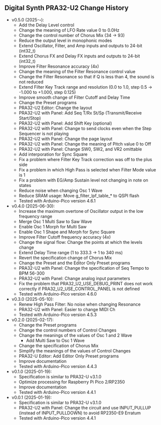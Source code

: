 ## Digital Synth PRA32-U2 Change History

- v0.5.0 (2025-**-**):
    - Add the Delay Level control
    - Change the meaning of LFO Rate value 0 to 0.0Hz
    - Change the control number of Chorus Mix (34 -> 93)
    - Reduce the output level in monophonic modes
    - Extend Oscillator, Filter, and Amp inputs and outputs to 24-bit (int32_t)
    - Extend Chorus FX and Delay FX inputs and outputs to 24-bit (int32_t)
    - Improve Filter Resonance accuracy (4x)
    - Change the meaning of the Filter Resonance control value
    - Change the Filter Resonance so that if Q is less than 4, the sound is not reduced
    - Extend Filter Key Track range and resolution (0.0 to 1.0, step 0.5 -> -1.000 to +1.000, step 0.125)
    - Improve smooth change of Filter Cutoff and Delay Time
    - Change the Preset programs
    - PRA32-U2 Editor: Change the layout
    - PRA32-U2 with Panel: Add Seq T/Rx St/Sp (Transmit/Receive Start/Stop)
    - PRA32-U2 with Panel: Add Shift Key (optional)
    - PRA32-U2 with Panel: Change to send clocks even when the Step Sequencer is not playing
    - PRA32-U2 with Panel: Change the page layout
    - PRA32-U2 with Panel: Change the meaning of Pitch value 0 to Off
    - PRA32-U2 with Panel: Change SW0, SW2, and VR2 omittable
    - Add interporation for Sync Square
    - Fix a problem where Filter Key Track correction was off to the plus side
    - Fix a problem in which High Pass is selected when Filter Mode value is 1
    - Fix a problem with EG/Amp Sustain level not changing in note on states
    - Reduce noise when changing Osc 1 Wave
    - Reduce SRAM usage: Move g_filter_lpf_table_* to QSPI flash
    - Tested with Arduino-Pico version 4.6.1
- v0.4.0 (2025-06-30):
    - Increase the maximum overtone of Oscillator output in the low frequency range
    - Merge Osc 1 Multi Saw to Saw Wave
    - Enable Osc 1 Morph for Multi Saw
    - Enable Osc 1 Shape and Morph for Sync Square
    - Improve Filter Cutoff frequency accuracy (4x)
    - Change the signal flow: Change the points at which the levels change
    - Extend Delay Time range (1 to 333.3 -> 1 to 340 ms)
    - Revert the specification change of Chorus Mix
    - Change the Preset and the Editor Only Preset programs
    - PRA32-U2 with Panel: Change the specification of Seq Tempo to BPM 56-300
    - PRA32-U2 with Panel: Change analog input parameters
    - Fix the problem that PRA32_U2_USE_DEBUG_PRINT does not work correctly  if PRA32_U2_USE_CONTROL_PANEL is not defined
    - Tested with Arduino-Pico version 4.6.0
- v0.3.0 (2025-05-10):
    - Renew High Pass Filter: No noise when changing Resonance
    - PRA32-U2 with Panel: Easier to change MIDI Ch
    - Tested with Arduino-Pico version 4.5.3
- v0.2.0 (2025-02-17):
    - Change the Preset programs
    - Change the control numbers of Control Changes
    - Change the meanings of the values of Osc 1 and 2 Wave
        - Add Multi Saw to Osc 1 Wave
    - Change the specification of Chorus Mix
    - Simplify the meanings of the values of Control Changes
    - PRA32-U Editor: Add Editor Only Preset programs
    - Improve documentation
    - Tested with Arduino-Pico version 4.4.3
- v0.1.0 (2025-01-19):
    - Specification is similar to PRA32-U v3.1.0
    - Optimize processing for Raspberry Pi Pico 2/RP2350
    - Improve documentation
    - Tested with Arduino-Pico version 4.4.1
- v0.0.1 (2025-01-19):
    - Specification is similar to PRA32-U v3.1.0
    - PRA32-U2 with Panel: Change the circuit and use INPUT_PULLUP (instead of INPUT_PULLDOWN) to avoid RP2350-E9 Erratum
    - Tested with Arduino-Pico version 4.4.1
